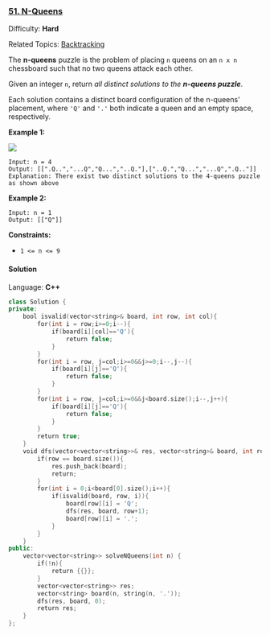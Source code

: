 ### [51\. N-Queens](https://leetcode.com/problems/n-queens/)

Difficulty: **Hard**

Related Topics: [Backtracking](https://leetcode.com/tag/backtracking/)

The **n-queens** puzzle is the problem of placing `n` queens on an `n x n` chessboard such that no two queens attack each other.

Given an integer `n`, return _all distinct solutions to the **n-queens puzzle**_.

Each solution contains a distinct board configuration of the n-queens' placement, where `'Q'` and `'.'` both indicate a queen and an empty space, respectively.

**Example 1:**

![](https://assets.leetcode.com/uploads/2020/11/13/queens.jpg)

```
Input: n = 4
Output: [[".Q..","...Q","Q...","..Q."],["..Q.","Q...","...Q",".Q.."]]
Explanation: There exist two distinct solutions to the 4-queens puzzle as shown above
```

**Example 2:**

```
Input: n = 1
Output: [["Q"]]
```

**Constraints:**

- `1 <= n <= 9`

#### Solution

Language: **C++**

```c++
class Solution {
private:
    bool isvalid(vector<string>& board, int row, int col){
        for(int i = row;i>=0;i--){
            if(board[i][col]=='Q'){
                return false;
            }
        }
        for(int i = row, j=col;i>=0&&j>=0;i--,j--){
            if(board[i][j]=='Q'){
                return false;
            }
        }
        for(int i = row, j=col;i>=0&&j<board.size();i--,j++){
            if(board[i][j]=='Q'){
                return false;
            }
        }
        return true;
    }
    void dfs(vector<vector<string>>& res, vector<string>& board, int row){
        if(row == board.size()){
            res.push_back(board);
            return;
        }
        for(int i = 0;i<board[0].size();i++){
            if(isvalid(board, row, i)){
                board[row][i] = 'Q';
                dfs(res, board, row+1);
                board[row][i] = '.';
            }
        }
    }
public:
    vector<vector<string>> solveNQueens(int n) {
        if(!n){
            return {{}};
        }
        vector<vector<string>> res;
        vector<string> board(n, string(n, '.'));
        dfs(res, board, 0);
        return res;
    }
};
```
